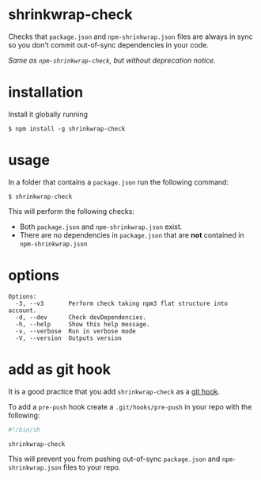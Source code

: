 shrinkwrap-check
====================

Checks that `package.json` and `npm-shrinkwrap.json` files are always in sync so you
don't commit out-of-sync dependencies in your code.

_Same as `npm-shrinkwrap-check`, but without deprecation notice._

installation
============

Install it globally running

`$ npm install -g shrinkwrap-check`

usage
=====

In a folder that contains a `package.json` run the following command:

`$ shrinkwrap-check`

This will perform the following checks:

* Both `package.json` and `npm-shrinkwrap.json` exist.
* There are no dependencies in `package.json` that are **not** contained in `npm-shrinkwrap.json`

options
=======

```
Options:
  -3, --v3       Perform check taking npm3 flat structure into account.
  -d, --dev      Check devDependencies.
  -h, --help     Show this help message.
  -v, --verbose  Run in verbose mode
  -V, --version  Outputs version
```

add as git hook
===============

It is a good practice that you add `shrinkwrap-check` as a [git hook](http://git-scm.com/docs/githooks).

To add a `pre-push` hook create a `.git/hooks/pre-push` in your repo with the following:

```sh
#!/bin/sh

shrinkwrap-check
```

This will prevent you from pushing out-of-sync `package.json` and `npm-shrinkwrap.json` files to your repo.
